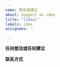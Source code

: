 ```yaml
---
name: 想法或建议
about: Suggest an idea
title: "[idea]"
labels: idea
assignees: ''

---
```


**任何想法或任何建议**

**联系方式**

